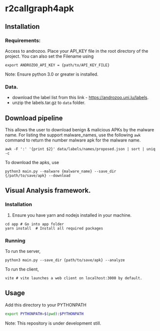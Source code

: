 # r2callgraph4apk
## Installation
### Requirements:
Access to androzoo. Place your API_KEY file in the root directory of the
project.  You can also set the Filename using

```
export ANDROZOO_API_KEY = {path/to/API_KEY_FILE}
```

Note: Ensure python 3.0 or greater is installed. 

### Data.
- download the label list from this link - https://androzoo.uni.lu/labels.
- unzip the labels.tar.gz to `data` folder.

## Download pipeline
This allows the user to download benign & malicious APKs by the malware name.
For listing the support malware_names, use the following `awk` command to return
the number malware apk for the malware name.

```
awk -F ':' '{print $2}' data/labels/names/proposed.json | sort | uniq -c
```

To download the apks, use
```
python3 main.py --malware {malware_name} --save_dir {/path/to/save/apk} --download
```

## Visual Analysis framework.

### Installation
1. Ensure you have yarn and nodejs installed in your machine.
```
cd app # Go into app folder
yarn install  # Install all required packages
```

### Running

To run the server,
```
python3 main.py --save_dir {path/to/save/apk} --analyze
```

To run the client,
```
vite # vite launches a web client on localhost:3000 by default.
```

## Usage

Add this directory to your PYTHONPATH

```sh
export PYTHONPATH=$(pwd):$PYTHONPATH
```

Note: This repository is under development still.